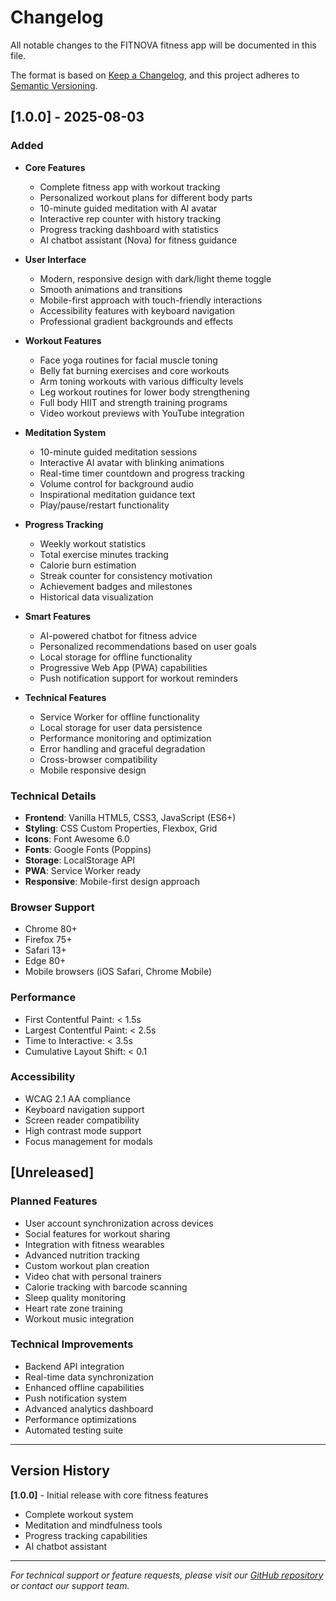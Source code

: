 # Changelog

All notable changes to the FITNOVA fitness app will be documented in this file.

The format is based on [Keep a Changelog](https://keepachangelog.com/en/1.0.0/),
and this project adheres to [Semantic Versioning](https://semver.org/spec/v2.0.0.html).

## [1.0.0] - 2025-08-03

### Added
- **Core Features**
  - Complete fitness app with workout tracking
  - Personalized workout plans for different body parts
  - 10-minute guided meditation with AI avatar
  - Interactive rep counter with history tracking
  - Progress tracking dashboard with statistics
  - AI chatbot assistant (Nova) for fitness guidance

- **User Interface**
  - Modern, responsive design with dark/light theme toggle
  - Smooth animations and transitions
  - Mobile-first approach with touch-friendly interactions
  - Accessibility features with keyboard navigation
  - Professional gradient backgrounds and effects

- **Workout Features**
  - Face yoga routines for facial muscle toning
  - Belly fat burning exercises and core workouts
  - Arm toning workouts with various difficulty levels
  - Leg workout routines for lower body strengthening
  - Full body HIIT and strength training programs
  - Video workout previews with YouTube integration

- **Meditation System**
  - 10-minute guided meditation sessions
  - Interactive AI avatar with blinking animations
  - Real-time timer countdown and progress tracking
  - Volume control for background audio
  - Inspirational meditation guidance text
  - Play/pause/restart functionality

- **Progress Tracking**
  - Weekly workout statistics
  - Total exercise minutes tracking
  - Calorie burn estimation
  - Streak counter for consistency motivation
  - Achievement badges and milestones
  - Historical data visualization

- **Smart Features**
  - AI-powered chatbot for fitness advice
  - Personalized recommendations based on user goals
  - Local storage for offline functionality
  - Progressive Web App (PWA) capabilities
  - Push notification support for workout reminders

- **Technical Features**
  - Service Worker for offline functionality
  - Local storage for user data persistence
  - Performance monitoring and optimization
  - Error handling and graceful degradation
  - Cross-browser compatibility
  - Mobile responsive design

### Technical Details
- **Frontend**: Vanilla HTML5, CSS3, JavaScript (ES6+)
- **Styling**: CSS Custom Properties, Flexbox, Grid
- **Icons**: Font Awesome 6.0
- **Fonts**: Google Fonts (Poppins)
- **Storage**: LocalStorage API
- **PWA**: Service Worker ready
- **Responsive**: Mobile-first design approach

### Browser Support
- Chrome 80+
- Firefox 75+
- Safari 13+
- Edge 80+
- Mobile browsers (iOS Safari, Chrome Mobile)

### Performance
- First Contentful Paint: < 1.5s
- Largest Contentful Paint: < 2.5s
- Time to Interactive: < 3.5s
- Cumulative Layout Shift: < 0.1

### Accessibility
- WCAG 2.1 AA compliance
- Keyboard navigation support
- Screen reader compatibility
- High contrast mode support
- Focus management for modals

## [Unreleased]

### Planned Features
- User account synchronization across devices
- Social features for workout sharing
- Integration with fitness wearables
- Advanced nutrition tracking
- Custom workout plan creation
- Video chat with personal trainers
- Calorie tracking with barcode scanning
- Sleep quality monitoring
- Heart rate zone training
- Workout music integration

### Technical Improvements
- Backend API integration
- Real-time data synchronization
- Enhanced offline capabilities
- Push notification system
- Advanced analytics dashboard
- Performance optimizations
- Automated testing suite

---

## Version History

**[1.0.0]** - Initial release with core fitness features
- Complete workout system
- Meditation and mindfulness tools
- Progress tracking capabilities
- AI chatbot assistant

---

*For technical support or feature requests, please visit our [GitHub repository](https://github.com/fitnova/app) or contact our support team.*
